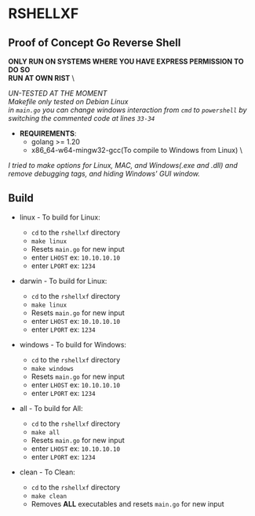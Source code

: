 # RSHELLXF
## Proof of Concept Go Reverse Shell
**ONLY RUN ON SYSTEMS WHERE YOU HAVE EXPRESS PERMISSION TO DO SO** \
**RUN AT OWN RIST** \

*UN-TESTED AT THE MOMENT* \
*Makefile only tested on Debian Linux* \
*in `main.go` you can change windows interaction from `cmd` to `powershell` by switching the commented code at lines `33-34`*

* **REQUIREMENTS**:
    * golang >= 1.20
    * x86_64-w64-mingw32-gcc(To compile to Windows from Linux) \

*I tried to make options for Linux, MAC, and Windows(.exe and .dll) and remove debugging tags, and hiding Windows' GUI window.*

## Build
* linux - To build for Linux:
    * `cd` to the `rshellxf` directory
    * `make linux`
    * Resets `main.go` for new input
    * enter `LHOST` ex: `10.10.10.10`
    * enter `LPORT` ex: `1234`

* darwin - To build for Linux:
    * `cd` to the `rshellxf` directory
    * `make linux`
    * Resets `main.go` for new input
    * enter `LHOST` ex: `10.10.10.10`
    * enter `LPORT` ex: `1234`

* windows - To build for Windows:
    * `cd` to the `rshellxf` directory
    * `make windows`
    * Resets `main.go` for new input
    * enter `LHOST` ex: `10.10.10.10`
    * enter `LPORT` ex: `1234`

* all - To build for All:
    * `cd` to the `rshellxf` directory
    * `make all`
    * Resets `main.go` for new input
    * enter `LHOST` ex: `10.10.10.10`
    * enter `LPORT` ex: `1234`

* clean - To Clean:
    * `cd` to the `rshellxf` directory
    * `make clean`
    * Removes **ALL** executables and resets `main.go` for new input
